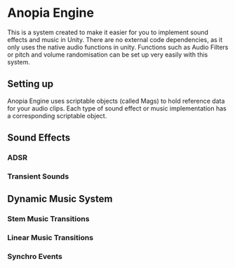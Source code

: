 # Anopia Engine
This is a system created to make it easier for you to implement sound effects and music in Unity.
There are no external code dependencies, as it only uses the native audio functions in unity.
Functions such as Audio Filters or pitch and volume randomisation can be set up very easily with this system.
## Setting up
Anopia Engine uses scriptable objects (called Mags) to hold reference data for your audio clips.
Each type of sound effect or music implementation has a corresponding scriptable object.
## Sound Effects
### ADSR
### Transient Sounds
## Dynamic Music System
### Stem Music Transitions
### Linear Music Transitions
### Synchro Events
